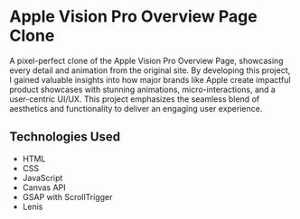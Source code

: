 # Apple Vision Pro Overview Page Clone

A pixel-perfect clone of the Apple Vision Pro Overview Page, showcasing every detail and animation from the original site. By developing this project, I gained valuable insights into how major brands like Apple create impactful product showcases with stunning animations, micro-interactions, and a user-centric UI/UX. This project emphasizes the seamless blend of aesthetics and functionality to deliver an engaging user experience.

## Technologies Used

- HTML
- CSS
- JavaScript
- Canvas API
- GSAP with ScrollTrigger
- Lenis
